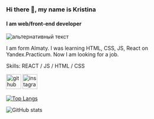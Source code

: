 ### Hi there 👋, my name is Kristina
#### I am web/front-end developer
<img src="https://www.pngmart.com/files/21/Tech-PNG-Isolated-HD.png" alt="альтернативный текст">

I am form Almaty. I was learning HTML, CSS, JS, React on Yandex.Practicum. Now I am looking for a job.

Skills:  REACT / JS / HTML / CSS



[<img src='https://cdn.jsdelivr.net/npm/simple-icons@3.0.1/icons/github.svg' alt='github' height='40'>](https://github.com/KrisGurach)  [<img src='https://cdn.jsdelivr.net/npm/simple-icons@3.0.1/icons/instagram.svg' alt='instagram' height='40'>](https://www.instagram.com/kr.gurach/)  

[![Top Langs](https://github-readme-stats.vercel.app/api/top-langs/?username=KrisGurach)](https://github.com/anuraghazra/github-readme-stats)

![GitHub stats](https://github-readme-stats.vercel.app/api?username=KrisGurach&show_icons=true)  

